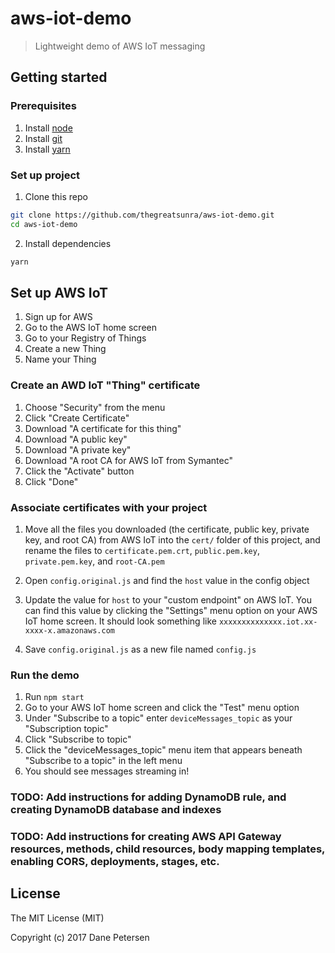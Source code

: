 # aws-iot-demo

> Lightweight demo of AWS IoT messaging

## Getting started

### Prerequisites

1) Install [node](https://nodejs.org/en/)
2) Install [git](https://git-scm.com/downloads)
3) Install [yarn](https://yarnpkg.com/lang/en/docs/install/)

### Set up project

1) Clone this repo
```bash
git clone https://github.com/thegreatsunra/aws-iot-demo.git
cd aws-iot-demo
```

2) Install dependencies
```bash
yarn
```

## Set up AWS IoT

1) Sign up for AWS
2) Go to the AWS IoT home screen
3) Go to your Registry of Things
4) Create a new Thing
5) Name your Thing

### Create an AWD IoT "Thing" certificate

1) Choose "Security" from the menu
2) Click "Create Certificate"
3) Download "A certificate for this thing"
4) Download "A public key"
5) Download "A private key"
6) Download "A root CA for AWS IoT from Symantec"
7) Click the "Activate" button
8) Click "Done"

### Associate certificates with your project

1) Move all the files you downloaded (the certificate, public key, private key, and root CA) from AWS IoT into the `cert/` folder of this project, and rename the files to `certificate.pem.crt`, `public.pem.key`, `private.pem.key`, and `root-CA.pem`

2) Open `config.original.js` and find the `host` value in the config object

3) Update the value for `host` to your "custom endpoint" on AWS IoT. You can find this value by clicking the "Settings" menu option on your AWS IoT home screen. It should look something like `xxxxxxxxxxxxxx.iot.xx-xxxx-x.amazonaws.com`

4) Save `config.original.js` as a new file named `config.js`

### Run the demo

1) Run `npm start`
2) Go to your AWS IoT home screen and click the "Test" menu option
3) Under "Subscribe to a topic" enter `deviceMessages_topic` as your "Subscription topic"
4) Click "Subscribe to topic"
5) Click the "deviceMessages_topic" menu item that appears beneath "Subscribe to a topic" in the left menu
6) You should see messages streaming in!

### TODO: Add instructions for adding DynamoDB rule, and creating DynamoDB database and indexes

### TODO: Add instructions for creating AWS API Gateway resources, methods, child resources, body mapping templates, enabling CORS, deployments, stages, etc.

## License

The MIT License (MIT)

Copyright (c) 2017 Dane Petersen
